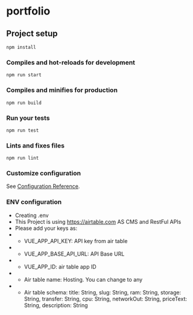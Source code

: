 # portfolio

## Project setup
```
npm install
```

### Compiles and hot-reloads for development
```
npm run start
```

### Compiles and minifies for production
```
npm run build
```

### Run your tests
```
npm run test
```

### Lints and fixes files
```
npm run lint
```

### Customize configuration
See [Configuration Reference](https://cli.vuejs.org/config/).

### ENV configuration
- Creating .env
- This Project is using https://airtable.com AS CMS and RestFul APIs
- Please add your keys as:
- - VUE_APP_API_KEY: API key from air table
- - VUE_APP_BASE_API_URL: API Base URL
- - VUE_APP_ID: air table app ID
- - Air table name: Hosting. You can change to any
- - Air table schema:
title: String,
slug: String,
ram: String,
storage: String,
transfer: String,
cpu: String,
networkOut: String,
priceText: String,
description: String